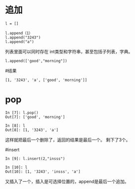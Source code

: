 # 追加

```
l = []

l.append（1）
l.append("3243")
l.append("a")
```

列表里面可以同时存在 int类型和字符串，甚至包括子列表，字典。

```
l.append(['good',"morning"])
```

#结果

```
[1, '3243', 'a', ['good', 'morning']]
```

# pop

```
In [7]: l.pop()
Out[7]: ['good', 'morning']

In [8]: l
Out[8]: [1, '3243', 'a']
```

这样就把最后一个删除了，返回的结果是最后一个。
剩下了3个。


#insert

```
In [9]: l.insert(2,"insss")

In [10]: l
Out[10]: [1, '3243', 'insss', 'a']
```

又插入了一个，插入是可选择位置的，append是最后一个追加。
